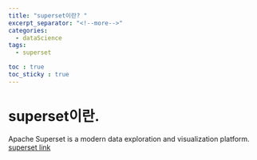 ```yaml
---
title: "superset이란? "
excerpt_separator: "<!--more-->"
categories:
  - dataScience
tags:
  - superset

toc : true
toc_sticky : true
---
```


# superset이란.   
Apache Superset is a modern data exploration and visualization platform.    
[superset link](https://superset.apache.org/)    
